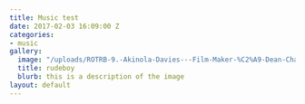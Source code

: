 ```yaml
---
title: Music test
date: 2017-02-03 16:09:00 Z
categories:
- music
gallery:
  image: "/uploads/ROTRB-9.-Akinola-Davies---Film-Maker-%C2%A9-Dean-Chalkley-be79ec.jpg"
  title: rudeboy
  blurb: this is a description of the image
layout: default
---
```


